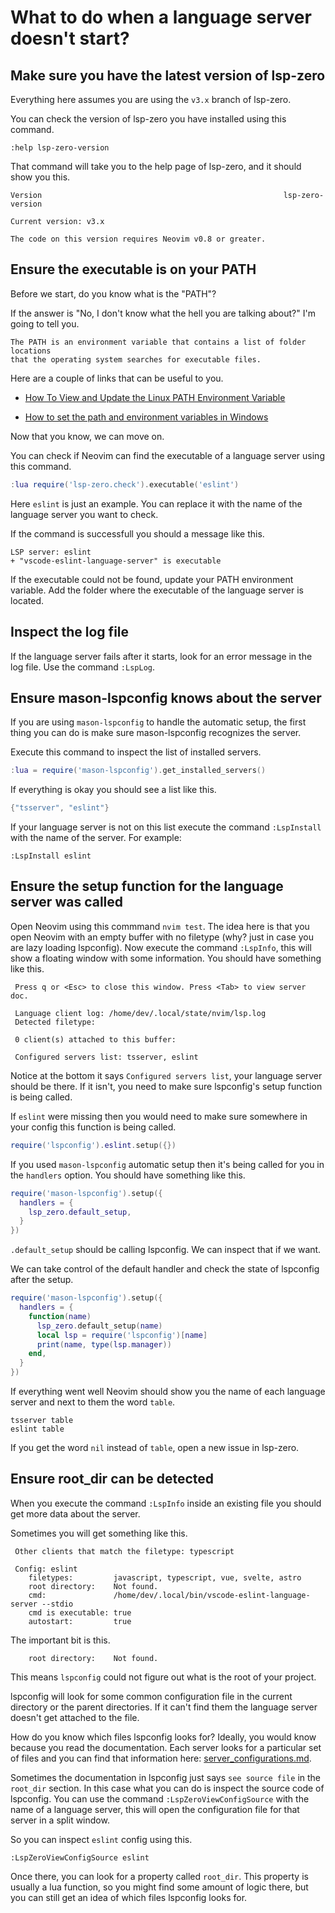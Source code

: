 # What to do when a language server doesn't start?

## Make sure you have the latest version of lsp-zero

Everything here assumes you are using the `v3.x` branch of lsp-zero.

You can check the version of lsp-zero you have installed using this command.

```
:help lsp-zero-version
```

That command will take you to the help page of lsp-zero, and it should show you this.

```
Version                                                      lsp-zero-version

Current version: v3.x

The code on this version requires Neovim v0.8 or greater.
```

## Ensure the executable is on your PATH

Before we start, do you know what is the "PATH"?

If the answer is "No, I don't know what the hell you are talking about?" I'm going to tell you.

```
The PATH is an environment variable that contains a list of folder locations
that the operating system searches for executable files.
```

Here are a couple of links that can be useful to you.

* [How To View and Update the Linux PATH Environment Variable](https://www.digitalocean.com/community/tutorials/how-to-view-and-update-the-linux-path-environment-variable)

* [How to set the path and environment variables in Windows](https://www.computerhope.com/issues/ch000549.htm)

Now that you know, we can move on.

You can check if Neovim can find the executable of a language server using this command.

```lua
:lua require('lsp-zero.check').executable('eslint')
```

Here `eslint` is just an example. You can replace it with the name of the language server you want to check.

If the command is successfull you should a message like this.

```
LSP server: eslint
+ "vscode-eslint-language-server" is executable
```

If the executable could not be found, update your PATH environment variable. Add the folder where the executable of the language server is located.

## Inspect the log file

If the language server fails after it starts, look for an error message in the log file. Use the command `:LspLog`.

## Ensure mason-lspconfig knows about the server

If you are using `mason-lspconfig` to handle the automatic setup, the first thing you can do is make sure mason-lspconfig recognizes the server.

Execute this command to inspect the list of installed servers.

```lua
:lua = require('mason-lspconfig').get_installed_servers()
```

If everything is okay you should see a list like this.

```lua
{"tsserver", "eslint"}
```

If your language server is not on this list execute the command `:LspInstall` with the name of the server. For example:

```
:LspInstall eslint
```

## Ensure the setup function for the language server was called

Open Neovim using this commmand `nvim test`. The idea here is that you open Neovim with an empty buffer with no filetype (why? just in case you are lazy loading lspconfig). Now execute the command `:LspInfo`, this will show a floating window with some information. You should have something like this.

```
 Press q or <Esc> to close this window. Press <Tab> to view server doc.
 
 Language client log: /home/dev/.local/state/nvim/lsp.log
 Detected filetype:  
 
 0 client(s) attached to this buffer: 
 
 Configured servers list: tsserver, eslint
```

Notice at the bottom it says `Configured servers list`, your language server should be there. If it isn't, you need to make sure lspconfig's setup function is being called.

If `eslint` were missing then you would need to make sure somewhere in your config this function is being called.

```lua
require('lspconfig').eslint.setup({})
```

If you used `mason-lspconfig` automatic setup then it's being called for you in the `handlers` option. You should have something like this.

```lua
require('mason-lspconfig').setup({
  handlers = {
    lsp_zero.default_setup,
  }
})
```

`.default_setup` should be calling lspconfig. We can inspect that if we want.

We can take control of the default handler and check the state of lspconfig after the setup.

```lua
require('mason-lspconfig').setup({
  handlers = {
    function(name)
      lsp_zero.default_setup(name)
      local lsp = require('lspconfig')[name]
      print(name, type(lsp.manager))
    end,
  }
})
```

If everything went well Neovim should show you the name of each language server and next to them the word `table`.

```
tsserver table
eslint table
```

If you get the word `nil` instead of `table`, open a new issue in lsp-zero.

## Ensure root_dir can be detected

When you execute the command `:LspInfo` inside an existing file you should get more data about the server.

Sometimes you will get something like this.

```
 Other clients that match the filetype: typescript

 Config: eslint
 	filetypes:         javascript, typescript, vue, svelte, astro
 	root directory:    Not found.
 	cmd:               /home/dev/.local/bin/vscode-eslint-language-server --stdio
 	cmd is executable: true
 	autostart:         true
```

The important bit is this.

```
 	root directory:    Not found.
```

This means `lspconfig` could not figure out what is the root of your project.

lspconfig will look for some common configuration file in the current directory or the parent directories. If it can't find them the language server doesn't get attached to the file.

How do you know which files lspconfig looks for? Ideally, you would know because you read the documentation. Each server looks for a particular set of files and you can find that information here: [server_configurations.md](https://github.com/neovim/nvim-lspconfig/blob/master/doc/server_configurations.md).

Sometimes the documentation in lspconfig just says `see source file` in the `root_dir` section. In this case what you can do is inspect the source code of lspconfig. You can use the command `:LspZeroViewConfigSource` with the name of a language server, this will open the configuration file for that server in a split window.

So you can inspect `eslint` config using this.

```
:LspZeroViewConfigSource eslint
```

Once there, you can look for a property called `root_dir`. This property is usually a lua function, so you might find some amount of logic there, but you can still get an idea of which files lspconfig looks for.

